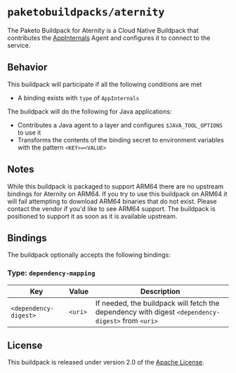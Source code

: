 # `paketobuildpacks/aternity`
The Paketo Buildpack for Aternity is a Cloud Native Buildpack that contributes the [AppInternals][a] Agent and configures it to connect to the service.

[a]: https://www.riverbed.com/products/steelcentral/steelcentral-appinternals.html

## Behavior
This buildpack will participate if all the following conditions are met

* A binding exists with `type` of `AppInternals`

The buildpack will do the following for Java applications:

* Contributes a Java agent to a layer and configures `$JAVA_TOOL_OPTIONS` to use it
* Transforms the contents of the binding secret to environment variables with the pattern `<KEY>=<VALUE>`

## Notes

While this buildpack is packaged to support ARM64 there are no upstream bindings for Aternity on ARM64. If you try to use this buildpack on ARM64 it will fail attempting to download ARM64 binaries that do not exist. Please contact the vendor if you'd like to see ARM64 support. The buildpack is positioned to support it as soon as it is available upstream.

## Bindings
The buildpack optionally accepts the following bindings:

### Type: `dependency-mapping`
| Key                   | Value   | Description                                                                                       |
| --------------------- | ------- | ------------------------------------------------------------------------------------------------- |
| `<dependency-digest>` | `<uri>` | If needed, the buildpack will fetch the dependency with digest `<dependency-digest>` from `<uri>` |

## License

This buildpack is released under version 2.0 of the [Apache License][a].

[a]: http://www.apache.org/licenses/LICENSE-2.0
